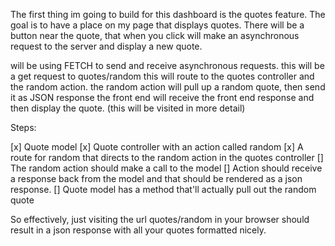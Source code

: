 The first thing im going to build for this dashboard is the quotes feature. The goal is to have a place on my page that displays quotes. There will be a button near the quote, that when you click will make an asynchronous request to the server and display a new quote. 

will be using FETCH to send and receive asynchronous requests.
this will be a get request to quotes/random
this will route to the quotes controller and the random action.
the random action will pull up a random quote, then send it as JSON response
the front end will receive the front end response and then display the quote. (this will be visited in more detail)

Steps:

[x] Quote model 
[x] Quote controller with an action called random
[x] A route for random that directs to the random action in the quotes controller
[] The random action should make a call to the model
[] Action should receive a response back from the model and that should be rendered as a json response. 
[] Quote model has a method that'll actually pull out the random quote

So effectively, just visiting the url quotes/random in your browser should result in a json response with all your quotes formatted nicely. 




